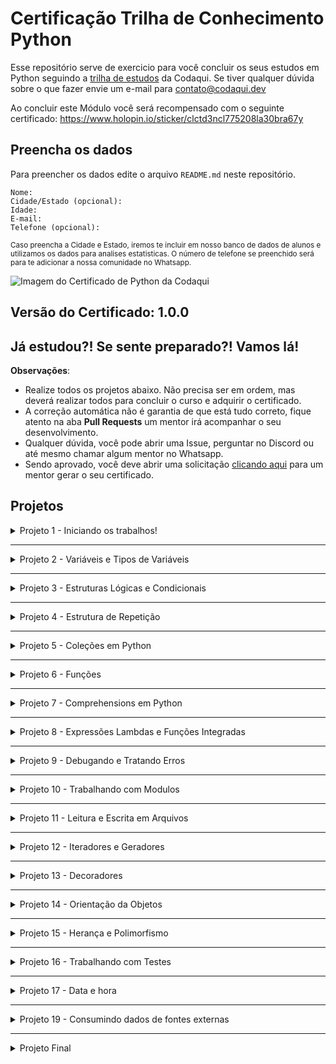 # Certificação Trilha de Conhecimento Python

Esse repositório serve de exercicio para você concluir os seus estudos em Python seguindo a [trilha de estudos](https://github.com/codaqui/institucional-trilhas-estudos/blob/main/guias/programador-python.md) da Codaqui. Se tiver qualquer dúvida sobre o que fazer envie um e-mail para [contato@codaqui.dev](mailto:contato@codaqui.dev)

Ao concluir este Módulo você será recompensado com o seguinte certificado: https://www.holopin.io/sticker/clctd3ncl775208la30bra67y

## Preencha os dados

Para preencher os dados edite o arquivo `README.md` neste repositório.

```text
Nome:
Cidade/Estado (opcional):
Idade:
E-mail:
Telefone (opcional):
```

<small>Caso preencha a Cidade e Estado, iremos te incluir em nosso banco de dados de alunos e utilizamos os dados para analises estatisticas. O número de telefone se preenchido será para te adicionar a nossa comunidade no Whatsapp.</small>

![Imagem do Certificado de Python da Codaqui](https://assets.holopin.io/eyJidWNrZXQiOiJob2xvcGluLWFzc2V0cyIsImtleSI6ImFzc2V0cy9jbGN0ZDdjZmYyMjEzMDhtc21iZDUwY2NvIiwiZWRpdHMiOnsicm90YXRlIjpudWxsfX0=)

## Versão do Certificado: 1.0.0

## Já estudou?! Se sente preparado?! Vamos lá!

**Observações**:

- Realize todos os projetos abaixo. Não precisa ser em ordem, mas deverá realizar todos para concluir o curso e adquirir o certificado.
- A correção automática não é garantia de que está tudo correto, fique atento na aba **Pull Requests** um mentor irá acompanhar o seu desenvolvimento.
- Qualquer dúvida, você pode abrir uma Issue, perguntar no Discord ou até mesmo chamar algum mentor no Whatsapp.
- Sendo aprovado, você deve abrir uma solicitação [clicando aqui](https://github.com/codaqui/institucional/issues/new/choose) para um mentor gerar o seu certificado.

## Projetos

<details>
<summary>Projeto 1 - Iniciando os trabalhos!</summary>

1. Dentro da pasta `projetos` crie o arquivo `projeto1.py`.
2. O seu arquivo `projeto1.py` deverá exibir um `Hello World!` quando executado.

</details>

---

<details>
<summary>Projeto 2 - Variáveis e Tipos de Variáveis</summary>

1. Dentro da pasta `projetos` crie o arquivo `projeto2.py`.
2. O seu arquivo deverá em ordem:

```text
- Definir uma variável chamada 'texto' com o valor de 'texto'.
- Definir uma variável chamada 'numero' com o valor de 2.
- Definir uma variável chamada 'boleano' com o valor de False.
- Crie uma conta que realize uma operação (soma, subtração, multiplicação ou divisão) com o numero 55 e o resultado deverá ser maior que 90 e menor que 100. Você deverá salvar isso em uma variável chamada 'desafio1'.
- Definir uma variável chamada `dinheiro` que represente o valor de R$7,50 e que possamos utilizar essa variável em uma equação.
```

</details>

---

<details>
    <summary>Projeto 3 - Estruturas Lógicas e Condicionais</summary>

1. Dentro da pasta `projetos` crie o arquivo `projeto3.py`.
2. O seu arquivo deverá em ordem executar os exercicios abaixo:

<details>
<summary>Exercicio 1</summary>

- Copie o codigo abaixo e cole no arquivo.

```python
lista_de_compras = ['Banana', 'Arroz', 'Laranja']
```

</details>

<details>
<summary>Exercicio 2</summary>

- Crie um código que verifica o objeto `Uva` existe na `lista_de_compras`, caso existe utilize print para algum texto. Faça a verificação logo após definir a lista.

</details>

<details>
<summary>Exercicio 3</summary>

- Copie o codigo abaixo e cole no mesmo arquivo, logo após a ultima resposta..

```python
lista_de_numeros = [50, 60, 834241542, 5433302]
```

</details>

<details>
<summary>Exercicio 4</summary>

- Verifique se a soma dos números em `lista_de_numeros` é maior do que `86422542`, caso seja `print('soma é maior')`.

</details>

<details>
<summary>Exercicio 5</summary>

- Dado a seguinte lista

```python
lista_de_numeros = range(100)
```

Exiba uma sub lista chamada `lista_par` dos números da `lista_de_numeros` que são pares, e outra sub lista chamada `lista_impar` com os impares.

</details>

<details>
<summary>Exercicio 6</summary>

- Tempo e Data (Origem: https://pense-python.caravela.club/05-condicionais-e-recursividade/14-exercicios.html)

O módulo time fornece uma função, também chamada time, que devolve a Hora Média de Greenwich na “época”, que é um momento arbitrário usado como ponto de referência. Em sistemas UNIX, a época é primeiro de janeiro de 1970.

```bash
>>> import time
>>> time.time()
1437746094.5735958
```

Escreva um script que leia a hora atual e a converta em um tempo em horas, minutos e segundos, mais o número de dias desde a época.

</details>

</details>

---

<details>
<summary>Projeto 4 - Estrutura de Repetição</summary>

1. Dentro da pasta `projetos` crie o arquivo `projeto4.py`.
2. O seu arquivo deverá em ordem executar os exercicios abaixo:

**Exercicios**:

1. Dada a seguinte lista abaixo.
2. Crie um código que seja capaz de imprimir(_print_) todos os valores contidos na lista.

```python
nomes = ["Enderson", "Luiz Fernando", "Pedro", "Isis", "Kamily", "Bianca", "Mell Steissy", "Caio"]
```

</details>

---

<details>
<summary>Projeto 5 - Coleções em Python</summary>

1. Dentro da pasta `projetos` crie o arquivo `projeto5.py`.
2. O seu arquivo deverá em ordem executar os exercicios abaixo:

**Exercicios**:

1. Copie e cole a lista a seguir dentro do seu código.
2. Com a lista declarada, remova o primeiro e segundo index da `lista_de_numeros`.

```python
lista_de_numeros = [12, 23, 34, 45]
```

1. Defina a tupla a seguir.
2. Crie um código capaz de verificar qual time não possui Mundial.
3. Crie uma lista com os times que restarem da verificação.

```python
times_com_mundial = ('Corinthians', 'Santos', 'Palmeiras', 'Flamengo')
```

1. Dado o seguinte conjunto, uma lista de dicionários.
2. Crie um código que seja capaz de printar o curso que Milena está realizando.

```python
dados_do_aluno_1 = {
   'Nome': 'Milena',
   'Curso': 'Programação',
   'Turno': 'tarde',
   'Telefone': '9999999'
}
dados_do_aluno_2 = {
   'Nome': 'Vitor',
   'Curso': 'Design de Aplicativos',
   'Turno': 'tarde',
   'Telefone': '9999999'
}
lista_de_alunos = [dados_do_aluno_1, dados_do_aluno_2]
```

</details>

---

<details>
<summary>Projeto 6 - Funções</summary>

1. Dentro da pasta `projetos` crie o arquivo `projeto6.py`.
2. O seu arquivo deverá em ordem executar os exercicios abaixo:

**Exercicios**:

1. Dado o conhecimento de Movimento Retilinio Uniforme, e lembrando da equação `S = S0 + v.t` escreva um programa que responda todos os casos da tabela abaixo.

| Espaço Final | Espaço Inicial | Velocidade | Tempo             |
| ------------ | -------------- | ---------- | ----------------- | ----------- |
| ?            | 100 metros     | 10 metros  | 10 metros/segundo | 10 segundos |
| ?            | 75 metros      | 5 metros   | 12 metros/segundo | 5 segundos  |
| ?            | 150 metros     | 25 metros  | 15 metros/segundo | 25 segundos |

Dica: Crie uma função, e execute essa mesma função várias vezes com parametros diferentes.

2. Crie uma função que dado uma palavra, a sua função irá sempre retorna a mesma palavra, porém todas as letras em minusculo.

| Parametro | Retorno  |
| --------- | -------- |
| HORA      | hora     |
| HoRa      | hora     |
| DeSCulpA  | desculpa |

</details>

---

<details>
<summary>Projeto 7 - Comprehensions em Python</summary>

1. Dentro da pasta `projetos` crie o arquivo `projeto7.py`.
2. O seu arquivo deverá em ordem executar os exercicios abaixo:

**Exercicios**:

1. Crie utilizando apenas uma linha, uma lista chamada `numeros`, e essa lista vai conter todos os numeros de 1 a 10 multiplicado por 2.

```python
# Dica
numeros = [para cada numero de range(1,10) multiplique esse numero por 2]
```

2. Crie utilizando apenas uma linha, uma lista chamada `numeros_pares`, que contenha todos numeros pares de 0 a 100.

```python
# Dica
numeros = [ quero numero dentro de uma lista de 0,100 que % 2 seja 0 ]
```

3. Crie utilizando apenas uma linha, uma lista chamada `possui_a`, que verifique os valores da lista_de_compras, retornando `True` quando a palavra possui a letra `a` e `False` quando não.

```
lista_de_compras = ['Banana', 'Abacate', 'Uva', 'Melão', 'Colher', 'Ovo', 'Queijo']
# Dica
possui_a = [ verdadeiro quando a palavra tem a e falso quando não tem para todas as palavras da lista]
```

</details>

---

<details>
<summary>Projeto 8 - Expressões Lambdas e Funções Integradas</summary>

1. Dentro da pasta `projetos` crie o arquivo `projeto8.py`.
2. O seu arquivo deverá em ordem executar os exercicios abaixo:

**Exercicios**:

1. Crie uma função lambda que some dois numeros.
2. Dada a lista abaixo, utilize `map` e uma função `lambda` para multiplicar todos os valores por 2.

```python
lista_de_numeros = [2, 4, 6, 8]
```

</details>

---

<details>
<summary>Projeto 9 - Debugando e Tratando Erros</summary>

1. Dentro da pasta `projetos` crie o arquivo `projeto9.py`.
2. O seu arquivo deverá em ordem executar os exercicios abaixo:

**Exercicios**:

1. Crie uma função que some dois valores, quando o usuário digitar um valor que não seja `float` ou `int` você irá dar `print` em uma mensagem de erro e não deixando o interpretador retornar erro.
2. Crie um programa que a pessoa possa consultar alunos, dado o dicionário abaixo, se a pessoa digitar um nome que não existe, retorne uma mensagem de erro sem deixar o interpreador retornar o erro.

```python

dict_alunos = {
  'joao' : { 'nome': 'joao', 'idade': 14 },
  'maria' : { 'nome': 'maria', 'idade': 14 },
}
```

</details>

---

<details>
<summary>Projeto 10 - Trabalhando com Modulos</summary>

1. Dentro da pasta `projetos` crie o arquivo `projeto10.py`.
2. O seu arquivo deverá em ordem executar os exercicios abaixo:

**Exercicios**:

1. Crie um modulo chamado `calculadora`, dentro desse modulo crie dois submodulos: `somar` e `dividir`, cujo possuam as funções `somar_dois_numeros` e `dividir_dois_numeros`, fazendo com que o código abaixo passe a funcionar.

```python
from calculadora.somar import somar_dois_numeros
from calculadora.dividir import dividir_dois_numeros

somar_dois_numeros(2,2)
dividir_dois_numeros(4,2)
```

</details>

---

<details>
<summary>Projeto 11 - Leitura e Escrita em Arquivos</summary>

1. Dentro da pasta `projetos` crie o arquivo `projeto11.py`.
2. O seu arquivo deverá em ordem executar os exercicios abaixo:

**Exercicios**:

1. Crie um arquivo `texto.txt` e insira uma contagem de números de 0 a 10.
2. Crie uma lista de dicionários simulando um cadastro de usuário, contendo `usuario, senha` e salve em um json nomeado: `top_secret.json`.
3. Crie um CSV com as colunas Materia | Nota | Bimestre, faça esse csv ser capaz de salvar dados de notas escolares.

</details>

---

<details>
<summary>Projeto 12 - Iteradores e Geradores</summary>

1. Dentro da pasta `projetos` crie o arquivo `projeto12.py`.
2. O seu arquivo deverá em ordem executar os exercicios abaixo:

**Exercicios**:

1. Crie utilizando um iterador/gerador um código capaz de exibir 15 números da sequencia de Fibonacci.
2. Crie utilizando um iterador/gerador um código capaz de verificar números divisíveis por 10 sem conter resto.

</details>

---

<details>
<summary>Projeto 13 - Decoradores</summary>

1. Dentro da pasta `projetos` crie o arquivo `projeto13.py`.
2. O seu arquivo deverá em ordem executar os exercicios abaixo:

**Exercicios**:

1. Crie um decorador que possa fazer com que as funções abaixo, sempre que executadas exibam um print('Nome da função'), chame seu decorador de `meu_decorador_log`.

```python
def somar_dois_numeros(a,b):
  return a + b

def dividir_dois_numeros(a,b):
  return a / b
```

</details>

---

<details>
<summary>Projeto 14 - Orientação da Objetos</summary>

1. Dentro da pasta `projetos` crie o arquivo `projeto14.py`.
2. O seu arquivo deverá em ordem executar os exercicios abaixo:

**Exercicios**:

1. Crie utilizando Objetos e Classes, um pequeno sistema capaz de cadastrar/buscar livros em uma varíavel global.

**Dica**:

- O seu usuário precisa de um menu, onde ele possa escolher, cadastrar livro, buscar livro, sair.
- O seu usuário informa Nome / Ano de Lançamento / Autor.
- Utilize metodos para acessar os atributos do livro.

</details>

---

<details>
<summary>Projeto 15 - Herança e Polimorfismo</summary>

1. Dentro da pasta `projetos` crie o arquivo `projeto15.py`.
2. O seu arquivo deverá em ordem executar os exercicios abaixo:

**Exercicios**:

1. Crie um pequeno exemplo para explicar herança e polimorfismo com automoveís.
2. Seu código deverá criar Carros, Onibus, Bicicletas... De diferentes modelos e atributos utilizando os conceitos abordados nesse tópico.

</details>

---

<details>
<summary>Projeto 16 - Trabalhando com Testes</summary>

1. Dentro da pasta `projetos` crie o arquivo `projeto16.py`.
2. O seu arquivo deverá em ordem executar os exercicios abaixo:

**Exercicios**:

1. Crie dentro do seu arquivo pelo menos 5 testes para exercicios anteriores.
2. Será válido testes em contas, textos... Utilize testes!

</details>

---

<details>
<summary>Projeto 17 - Data e hora</summary>

1. Dentro da pasta `projetos` crie o arquivo `projeto17.py`.
2. O seu arquivo deverá em ordem executar os exercicios abaixo:

**Exercicios**:

1. Seu programa deverá exibir o dia da semana que foi 07/09/2022
2. Seu programa deverá exibir a difereça de dias entre 11/11/1918 e 01/09/1939

=======

<summary>Projeto 18 - Interagindo com o sistema operacional</summary>

1. Dentro da pasta `projetos` crie o arquivo `projeto18.py`.
2. Dentro da pasta `projetos` crie o arquivo `lista.txt`.
3. O seu arquivo deverá em ordem executar os exercicios abaixo:

**Exercicios**:

1. Crie nomes separados por linhas para a `lista.txt` .
2. Crie um código que seja capaz de abrir o arquivo de texto.
3. Faça seu código imprimir os nomes dentro do arquivo de texto.

</details>

---

<details>
<summary>Projeto 19 - Consumindo dados de fontes externas</summary>

1. Dentro da pasta `projetos` crie o arquivo `projeto19.py`.
2. Faça um código capaz de imprimir dados da [API](https://api.github.com/) do github.
3. A partir de um `input` faça seu programa retornar dados de um usuário do github pesquisado.

**Extra**:

1. usando o mesmo arquivo adicione a biblioteca urllib.request, e crie um código capaz de imprimir informações de fontes externas.

</details>

---

<details>
<summary>Projeto Final</summary>

1. Crie uma issue nesse repositório com o titulo: "Correção"
2. Marque o usuário @endersonmenezes
3. Aguarde a correção da sua prova :)

</details>

